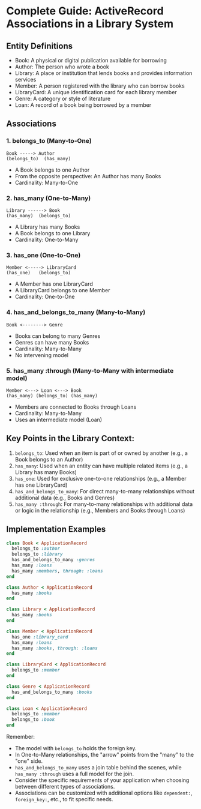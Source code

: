 # Complete Guide: ActiveRecord Associations in a Library System

## Entity Definitions

- Book: A physical or digital publication available for borrowing
- Author: The person who wrote a book
- Library: A place or institution that lends books and provides information services
- Member: A person registered with the library who can borrow books
- LibraryCard: A unique identification card for each library member
- Genre: A category or style of literature
- Loan: A record of a book being borrowed by a member

## Associations

### 1. belongs_to (Many-to-One)

```
Book -----> Author
(belongs_to)  (has_many)
```

- A Book belongs to one Author
- From the opposite perspective: An Author has many Books
- Cardinality: Many-to-One

### 2. has_many (One-to-Many)

```
Library ------> Book
(has_many)  (belongs_to)
```

- A Library has many Books
- A Book belongs to one Library
- Cardinality: One-to-Many

### 3. has_one (One-to-One)

```
Member <-----> LibraryCard
(has_one)   (belongs_to)
```

- A Member has one LibraryCard
- A LibraryCard belongs to one Member
- Cardinality: One-to-One

### 4. has_and_belongs_to_many (Many-to-Many)

```
Book <--------> Genre
```

- Books can belong to many Genres
- Genres can have many Books
- Cardinality: Many-to-Many
- No intervening model

### 5. has_many :through (Many-to-Many with intermediate model)

```
Member <---> Loan <---> Book
(has_many) (belongs_to) (has_many)
```

- Members are connected to Books through Loans
- Cardinality: Many-to-Many
- Uses an intermediate model (Loan)

## Key Points in the Library Context:

1. `belongs_to`: Used when an item is part of or owned by another (e.g., a Book belongs to an Author)
2. `has_many`: Used when an entity can have multiple related items (e.g., a Library has many Books)
3. `has_one`: Used for exclusive one-to-one relationships (e.g., a Member has one LibraryCard)
4. `has_and_belongs_to_many`: For direct many-to-many relationships without additional data (e.g., Books and Genres)
5. `has_many :through`: For many-to-many relationships with additional data or logic in the relationship (e.g., Members and Books through Loans)

## Implementation Examples

```ruby
class Book < ApplicationRecord
  belongs_to :author
  belongs_to :library
  has_and_belongs_to_many :genres
  has_many :loans
  has_many :members, through: :loans
end

class Author < ApplicationRecord
  has_many :books
end

class Library < ApplicationRecord
  has_many :books
end

class Member < ApplicationRecord
  has_one :library_card
  has_many :loans
  has_many :books, through: :loans
end

class LibraryCard < ApplicationRecord
  belongs_to :member
end

class Genre < ApplicationRecord
  has_and_belongs_to_many :books
end

class Loan < ApplicationRecord
  belongs_to :member
  belongs_to :book
end
```

Remember: 
- The model with `belongs_to` holds the foreign key.
- In One-to-Many relationships, the "arrow" points from the "many" to the "one" side.
- `has_and_belongs_to_many` uses a join table behind the scenes, while `has_many :through` uses a full model for the join.
- Consider the specific requirements of your application when choosing between different types of associations.
- Associations can be customized with additional options like `dependent:`, `foreign_key:`, etc., to fit specific needs.

